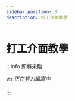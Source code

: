 ```yaml
---
sidebar_position: 3
description: 打工介面教學
---
```


# 打工介面教學

<head>
  <title>打工介面教學</title>
</head>

:::info 即將來臨

✍️ _正在努力編寫中_

:::
